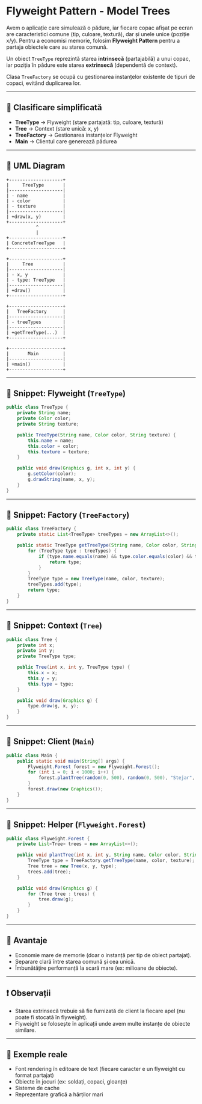 # Flyweight Pattern - Model Trees

Avem o aplicație care simulează o pădure, iar fiecare copac afișat pe ecran are caracteristici comune (tip, culoare, textură), dar și unele unice (poziție x/y). Pentru a economisi memorie, folosim **Flyweight Pattern** pentru a partaja obiectele care au starea comună.

Un obiect `TreeType` reprezintă starea **intrinsecă** (partajabilă) a unui copac, iar poziția în pădure este starea **extrinsecă** (dependentă de context).

Clasa `TreeFactory` se ocupă cu gestionarea instanțelor existente de tipuri de copaci, evitând duplicarea lor.

---

## 🧩 Clasificare simplificată

* **TreeType** → Flyweight (stare partajată: tip, culoare, textură)
* **Tree** → Context (stare unică: x, y)
* **TreeFactory** → Gestionarea instanțelor Flyweight
* **Main** → Clientul care generează pădurea

---

## 📐 UML Diagram

```text
+--------------------+
|     TreeType       |
|--------------------|
| - name             |
| - color            |
| - texture          |
|--------------------|
| +draw(x, y)        |
+--------------------+
           ^
           |
+--------------------+
| ConcreteTreeType   |
+--------------------+

+--------------------+
|     Tree           |
|--------------------|
| - x, y             |
| - type: TreeType   |
|--------------------|
| +draw()            |
+--------------------+

+--------------------+
|   TreeFactory      |
|--------------------|
| - treeTypes        |
|--------------------|
| +getTreeType(...)  |
+--------------------+

+--------------------+
|       Main         |
|--------------------|
| +main()            |
+--------------------+
```

---

## 📄 Snippet: Flyweight (`TreeType`)

```java
public class TreeType {
    private String name;
    private Color color;
    private String texture;

    public TreeType(String name, Color color, String texture) {
        this.name = name;
        this.color = color;
        this.texture = texture;
    }

    public void draw(Graphics g, int x, int y) {
        g.setColor(color);
        g.drawString(name, x, y);
    }
}
```

---

## 📄 Snippet: Factory (`TreeFactory`)

```java
public class TreeFactory {
    private static List<TreeType> treeTypes = new ArrayList<>();

    public static TreeType getTreeType(String name, Color color, String texture) {
        for (TreeType type : treeTypes) {
            if (type.name.equals(name) && type.color.equals(color) && type.texture.equals(texture)) {
                return type;
            }
        }
        TreeType type = new TreeType(name, color, texture);
        treeTypes.add(type);
        return type;
    }
}
```

---

## 📄 Snippet: Context (`Tree`)

```java
public class Tree {
    private int x;
    private int y;
    private TreeType type;

    public Tree(int x, int y, TreeType type) {
        this.x = x;
        this.y = y;
        this.type = type;
    }

    public void draw(Graphics g) {
        type.draw(g, x, y);
    }
}
```

---

## 📄 Snippet: Client (`Main`)

```java
public class Main {
    public static void main(String[] args) {
        Flyweight.Forest forest = new Flyweight.Forest();
        for (int i = 0; i < 1000; i++) {
            forest.plantTree(random(0, 500), random(0, 500), "Stejar", Color.GREEN, "leafy texture");
        }
        forest.draw(new Graphics());
    }
}
```

---

## 📄 Snippet: Helper (`Flyweight.Forest`)

```java
public class Flyweight.Forest {
    private List<Tree> trees = new ArrayList<>();

    public void plantTree(int x, int y, String name, Color color, String texture) {
        TreeType type = TreeFactory.getTreeType(name, color, texture);
        Tree tree = new Tree(x, y, type);
        trees.add(tree);
    }

    public void draw(Graphics g) {
        for (Tree tree : trees) {
            tree.draw(g);
        }
    }
}
```

---

## 🔁 Avantaje

* Economie mare de memorie (doar o instanță per tip de obiect partajat).
* Separare clară între starea comună și cea unică.
* Îmbunătățire performanță la scară mare (ex: milioane de obiecte).

---

## ❗ Observații

* Starea extrinsecă trebuie să fie furnizată de client la fiecare apel (nu poate fi stocată în flyweight).
* Flyweight se folosește în aplicații unde avem multe instanțe de obiecte similare.

---

## 🧠 Exemple reale

* Font rendering în editoare de text (fiecare caracter e un flyweight cu format partajat)
* Obiecte în jocuri (ex: soldați, copaci, gloanțe)
* Sisteme de cache
* Reprezentare grafică a hărților mari
